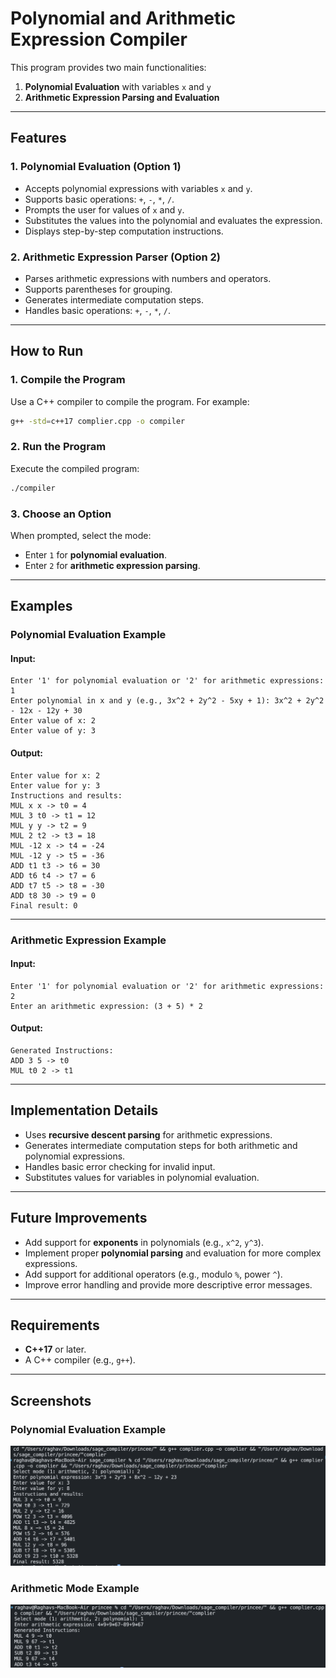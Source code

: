 # Polynomial and Arithmetic Expression Compiler

This program provides two main functionalities:
1. **Polynomial Evaluation** with variables `x` and `y`
2. **Arithmetic Expression Parsing and Evaluation**

---

## Features

### 1. Polynomial Evaluation (Option 1)
- Accepts polynomial expressions with variables `x` and `y`.
- Supports basic operations: `+`, `-`, `*`, `/`.
- Prompts the user for values of `x` and `y`.
- Substitutes the values into the polynomial and evaluates the expression.
- Displays step-by-step computation instructions.

### 2. Arithmetic Expression Parser (Option 2)
- Parses arithmetic expressions with numbers and operators.
- Supports parentheses for grouping.
- Generates intermediate computation steps.
- Handles basic operations: `+`, `-`, `*`, `/`.

---

## How to Run

### 1. Compile the Program
Use a C++ compiler to compile the program. For example:
```bash
g++ -std=c++17 complier.cpp -o compiler
```

### 2. Run the Program
Execute the compiled program:
```bash
./compiler
```

### 3. Choose an Option
When prompted, select the mode:
- Enter `1` for **polynomial evaluation**.
- Enter `2` for **arithmetic expression parsing**.

---

## Examples

### Polynomial Evaluation Example
#### Input:
```
Enter '1' for polynomial evaluation or '2' for arithmetic expressions: 1
Enter polynomial in x and y (e.g., 3x^2 + 2y^2 - 5xy + 1): 3x^2 + 2y^2 - 12x - 12y + 30
Enter value of x: 2
Enter value of y: 3
```

#### Output:
```
Enter value for x: 2
Enter value for y: 3
Instructions and results:
MUL x x -> t0 = 4
MUL 3 t0 -> t1 = 12
MUL y y -> t2 = 9
MUL 2 t2 -> t3 = 18
MUL -12 x -> t4 = -24
MUL -12 y -> t5 = -36
ADD t1 t3 -> t6 = 30
ADD t6 t4 -> t7 = 6
ADD t7 t5 -> t8 = -30
ADD t8 30 -> t9 = 0
Final result: 0
```

---

### Arithmetic Expression Example
#### Input:
```
Enter '1' for polynomial evaluation or '2' for arithmetic expressions: 2
Enter an arithmetic expression: (3 + 5) * 2
```

#### Output:
```
Generated Instructions:
ADD 3 5 -> t0
MUL t0 2 -> t1
```

---

## Implementation Details

- Uses **recursive descent parsing** for arithmetic expressions.
- Generates intermediate computation steps for both arithmetic and polynomial expressions.
- Handles basic error checking for invalid input.
- Substitutes values for variables in polynomial evaluation.

---

## Future Improvements

- Add support for **exponents** in polynomials (e.g., `x^2`, `y^3`).
- Implement proper **polynomial parsing** and evaluation for more complex expressions.
- Add support for additional operators (e.g., modulo `%`, power `^`).
- Improve error handling and provide more descriptive error messages.

---

## Requirements

- **C++17** or later.
- A C++ compiler (e.g., `g++`).

---

## Screenshots

### Polynomial Evaluation Example
![Polynomial Mode](img1.png)

### Arithmetic Mode Example
![Arithmetic Mode Demonstration](img2.png)